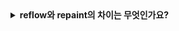 <details>
  <summary><strong>reflow와 repaint의 차이는 무엇인가요?</strong></summary>

<br>

# reflow
브라우저가 페이지의 레이아웃을 다시 계산하는 과정을 의미합니다.
DOM 구조의 변경, CSS 스타일의 변경 등이 이루어질 때, 브라우저는 화면에 어떻게 배치될지 다시 계산합니다.
자식 요소, 부모 요소까지 영향을 주기 때문에 비용이 많이 드는 작업입니다.

# repaint
요소의 모양, 스타일이 변경될 때 발생합니다.
레이아웃은 그대로이고, 스타일만 변경되는 경우입니다.
요소의 모양만 다시 그리면 되므로, reflow 대비 비용이 덜 듭니다만, 성능에 영향을 줄 가능성이 있습니다.

## (추가 질문 팁) reflow와 repaint를 활용한 최적화 방법

1. reflow 유발하는 CSS 속성 최소화
: width, height, margin, padding, border 등의 속성은 레이아웃을 다시 계산하게 합니다. CSS에서 스타일을 미리 설정한 후, 초기 로드 후에는 변경되지 않도록 합니다.

2. CSS 애니메이션 최적화
: transfrom, opacity 속성만을 사용하는 것이 유리합니다. GPU 가속할 수 있는 속성이므로, reflow 없이 repaint만 발생시켜 CPU를 적게 사용합니다.

3. will-change 속성 사용
: 특정 요소가 변경될 수 있다고 미리 언질을 줄 수 있습니다. 미리 GPU가 준비할 수 있도록 하여 영향력을 줄일 수 있습니다만, 자주 사용하면 메모리 낭비가 발생합니다.
  
</details>
